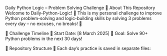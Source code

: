  Daily Python Logic – Problem Solving Challenge
📌 About This Repository
Welcome to Daily-Python-Logic! 🎯 This is my personal challenge to improve Python problem-solving and logic-building skills by solving 3 problems every day – no excuses, no breaks! 💪

📅 Challenge Timeline
📆 Start Date: [8 March 2025]
🎯 Goal: Solve 90+ Python problems in the next 30 days!

📂 Repository Structure
📁 Each day’s practice is saved in separate files:
